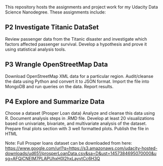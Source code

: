 This repository hosts the assignments and project work for my Udacity Data Science Nanodegree. These assignments include:

## P2 Investigate Titanic DataSet

Review passenger data from the Titanic disaster and investigate which factors affected passenger survival. Develop a hypothesis and prove it using statistical analysis tools.

## P3 Wrangle OpenStreetMap Data

Download OpenStreetMap XML data for a particular region. Audit/cleanse the data using Python and convert it to JSON format. Import the file into MongoDB and run queries on the data. Report results.

## P4 Explore and Summarize Data

Choose a dataset (Prosper Loan data)
Analyze and cleanse this data using R. Document analysis steps in .RMD file.
Develop at least 20 visualizations based on univariate, bivariate, and multivariate analysis of the dataset.
Prepare final plots section with 3 well formatted plots.
Publish the file in HTML

Note: Full Prosper loans dataset can be downloaded from here: https://www.google.com/url?q=https://s3.amazonaws.com/udacity-hosted-downloads/ud651/prosperLoanData.csv&sa=D&ust=1457384695070000&usg=AFQjCNEIM7PLAPUhxH0I2hxLayvtCc6H3Q
